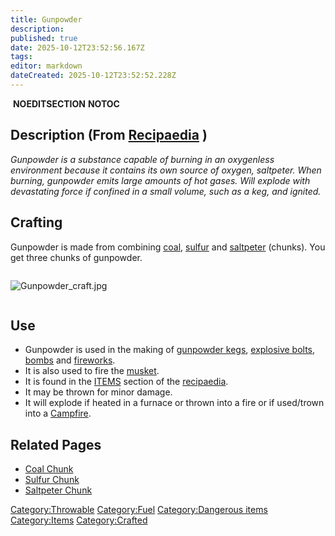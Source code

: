 ```yaml
---
title: Gunpowder
description: 
published: true
date: 2025-10-12T23:52:56.167Z
tags: 
editor: markdown
dateCreated: 2025-10-12T23:52:52.228Z
---
```


 __NOEDITSECTION__ __NOTOC__

## Description (From [Recipaedia](Recipaedia "wikilink") )

*Gunpowder is a substance capable of burning in an oxygenless
environment because it contains its own source of oxygen, saltpeter.
When burning, gunpowder emits large amounts of hot gases. Will explode
with devastating force if confined in a small volume, such as a keg, and
ignited.*

## Crafting

Gunpowder is made from combining [coal](Coal_Chunk "wikilink"),
[sulfur](Sulfur_Chunk "wikilink") and
[saltpeter](Saltpeter_Chunk "wikilink") (chunks). You get three chunks
of gunpowder.

<div style=" overflow: hidden">

![Gunpowder_craft.jpg](Gunpowder_craft.jpg "Gunpowder_craft.jpg")

</div>

## Use

  - Gunpowder is used in the making of [gunpowder
    kegs](Gunpowder_Kegs "wikilink"), [explosive
    bolts](Explosive_Bolt "wikilink"), [bombs](Bomb "wikilink") and
    [fireworks](Firework "wikilink").
  - It is also used to fire the [musket](musket "wikilink").
  - It is found in the [ITEMS](:Category:Items "wikilink") section of
    the [recipaedia](recipaedia "wikilink").
  - It may be thrown for minor damage.
  - It will explode if heated in a furnace or thrown into a fire or if
    used/trown into a [Campfire](Campfire "wikilink").

## Related Pages

  - [Coal Chunk](Coal_Chunk "wikilink")
  - [Sulfur Chunk](Sulfur_Chunk "wikilink")
  - [Saltpeter Chunk](Saltpeter_Chunk "wikilink")

[Category:Throwable](Category:Throwable "wikilink")
[Category:Fuel](Category:Fuel "wikilink") [Category:Dangerous
items](Category:Dangerous_items "wikilink")
[Category:Items](Category:Items "wikilink")
[Category:Crafted](Category:Crafted "wikilink")